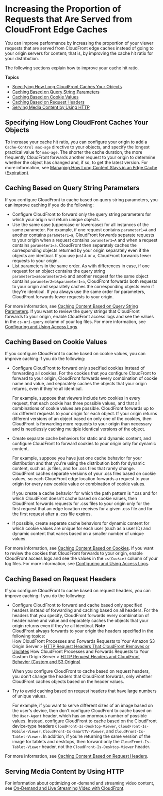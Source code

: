 # Increasing the Proportion of Requests that Are Served from CloudFront Edge Caches<a name="cache-hit-ratio"></a>

You can improve performance by increasing the proportion of your viewer requests that are served from CloudFront edge caches instead of going to your origin servers for content; that is, by improving the cache hit ratio for your distribution\. 

The following sections explain how to improve your cache hit ratio\.

**Topics**
+ [Specifying How Long CloudFront Caches Your Objects](#cache-hit-ratio-duration)
+ [Caching Based on Query String Parameters](#cache-hit-ratio-query-string-parameters)
+ [Caching Based on Cookie Values](#cache-hit-ratio-cookies)
+ [Caching Based on Request Headers](#cache-hit-ratio-request-headers)
+ [Serving Media Content by Using HTTP](#cache-hit-ratio-http-streaming)

## Specifying How Long CloudFront Caches Your Objects<a name="cache-hit-ratio-duration"></a>

To increase your cache hit ratio, you can configure your origin to add a `Cache-Control max-age` directive to your objects, and specify the longest practical value for `max-age`\. The shorter the cache duration, the more frequently CloudFront forwards another request to your origin to determine whether the object has changed and, if so, to get the latest version\. For more information, see [Managing How Long Content Stays in an Edge Cache \(Expiration\)](Expiration.md)\. 

## Caching Based on Query String Parameters<a name="cache-hit-ratio-query-string-parameters"></a>

If you configure CloudFront to cache based on query string parameters, you can improve caching if you do the following:
+ Configure CloudFront to forward only the query string parameters for which your origin will return unique objects\.
+ Use the same case \(uppercase or lowercase\) for all instances of the same parameter\. For example, if one request contains `parameter1=A` and another contains `parameter1=a`, CloudFront forwards separate requests to your origin when a request contains `parameter1=A` and when a request contains `parameter1=a`\. CloudFront then separately caches the corresponding objects returned by your origin separately even if the objects are identical\. If you use just `A` or `a`, CloudFront forwards fewer requests to your origin\.
+ List parameters in the same order\. As with differences in case, if one request for an object contains the query string `parameter1=a&parameter2=b` and another request for the same object contains `parameter2=b&parameter1=a`, CloudFront forwards both requests to your origin and separately caches the corresponding objects even if they're identical\. If you always use the same order for parameters, CloudFront forwards fewer requests to your origin\.

For more information, see [Caching Content Based on Query String Parameters](QueryStringParameters.md)\. If you want to review the query strings that CloudFront forwards to your origin, enable CloudFront access logs and see the values in the `cs-uri-query` column of your log files\. For more information, see [Configuring and Using Access Logs](AccessLogs.md)\.

## Caching Based on Cookie Values<a name="cache-hit-ratio-cookies"></a>

If you configure CloudFront to cache based on cookie values, you can improve caching if you do the following:
+ Configure CloudFront to forward only specified cookies instead of forwarding all cookies\. For the cookies that you configure CloudFront to forward to your origin, CloudFront forwards every combination of cookie name and value, and separately caches the objects that your origin returns, even if they're all identical\.

  For example, suppose that viewers include two cookies in every request, that each cookie has three possible values, and that all combinations of cookie values are possible\. CloudFront forwards up to six different requests to your origin for each object\. If your origin returns different versions of an object based on only one of the cookies, then CloudFront is forwarding more requests to your origin than necessary and is needlessly caching multiple identical versions of the object\.
+ Create separate cache behaviors for static and dynamic content, and configure CloudFront to forward cookies to your origin only for dynamic content\.

  For example, suppose you have just one cache behavior for your distribution and that you're using the distribution both for dynamic content, such as \.js files, and for \.css files that rarely change\. CloudFront caches separate versions of your \.css files based on cookie values, so each CloudFront edge location forwards a request to your origin for every new cookie value or combination of cookie values\.

  If you create a cache behavior for which the path pattern is \*\.css and for which CloudFront doesn't cache based on cookie values, then CloudFront forwards requests for \.css files to your origin only for the first request that an edge location receives for a given \.css file and for the first request after a \.css file expires\.
+ If possible, create separate cache behaviors for dynamic content for which cookie values are unique for each user \(such as a user ID\) and dynamic content that varies based on a smaller number of unique values\.

For more information, see [Caching Content Based on Cookies](Cookies.md)\. If you want to review the cookies that CloudFront forwards to your origin, enable CloudFront access logs and see the values in the `cs(Cookie)` column of your log files\. For more information, see [Configuring and Using Access Logs](AccessLogs.md)\.

## Caching Based on Request Headers<a name="cache-hit-ratio-request-headers"></a>

If you configure CloudFront to cache based on request headers, you can improve caching if you do the following:
+ Configure CloudFront to forward and cache based only specified headers instead of forwarding and caching based on all headers\. For the headers that you specify, CloudFront forwards every combination of header name and value and separately caches the objects that your origin returns even if they're all identical\.
**Note**  
CloudFront always forwards to your origin the headers specified in the following topics:  
How CloudFront Processes and Forwards Requests to Your Amazon S3 Origin Server > [HTTP Request Headers That CloudFront Removes or Updates](RequestAndResponseBehaviorS3Origin.md#request-s3-removed-headers)
How CloudFront Processes and Forwards Requests to Your Custom Origin Server > [HTTP Request Headers and CloudFront Behavior \(Custom and S3 Origins\)](RequestAndResponseBehaviorCustomOrigin.md#request-custom-headers-behavior)

  When you configure CloudFront to cache based on request headers, you don't change the headers that CloudFront forwards, only whether CloudFront caches objects based on the header values\.
+ Try to avoid caching based on request headers that have large numbers of unique values\.

  For example, if you want to serve different sizes of an image based on the user's device, then don't configure CloudFront to cache based on the `User-Agent` header, which has an enormous number of possible values\. Instead, configure CloudFront to cache based on the CloudFront device\-type headers `CloudFront-Is-Desktop-Viewer`, `CloudFront-Is-Mobile-Viewer`, `CloudFront-Is-SmartTV-Viewer`, and `CloudFront-Is-Tablet-Viewer`\. In addition, if you're returning the same version of the image for tablets and desktops, then forward only the `CloudFront-Is-Tablet-Viewer` header, not the `CloudFront-Is-Desktop-Viewer` header\.

For more information, see [Caching Content Based on Request Headers](header-caching.md)\.

## Serving Media Content by Using HTTP<a name="cache-hit-ratio-http-streaming"></a>

For information about optimizing on\-demand and streaming video content, see [On\-Demand and Live Streaming Video with CloudFront](on-demand-streaming-video.md)\.